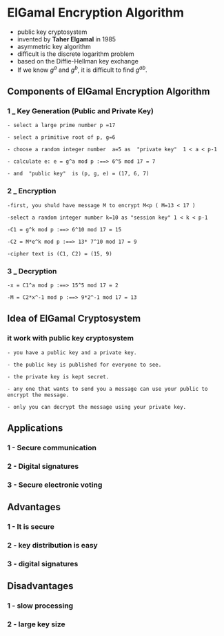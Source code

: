 # ElGamal Encryption Algorithm

* public key cryptosystem
* invented by **Taher Elgamal** in 1985
* asymmetric key algorithm
* difficult is the discrete logarithm problem
* based on the Diffie-Hellman key exchange
* If we know $g^a$ and $g^b$, it is difficult to find $g^{ab}$.

## Components of ElGamal Encryption Algorithm

### **1** _ Key Generation (Public and Private Key)

    - select a large prime number p =17

    - select a primitive root of p, g=6

    - choose a random integer number  a=5 as  "private key"  1 < a < p-1

    - calculate e: e = g^a mod p :==> 6^5 mod 17 = 7

    - and  "public key"  is (p, g, e) = (17, 6, 7)

### **2** _ Encryption

    -first, you shuld have message M to encrypt M<p ( M=13 < 17 )

    -select a random integer number k=10 as "session key" 1 < k < p-1

    -C1 = g^k mod p :==> 6^10 mod 17 = 15

    -C2 = M*e^k mod p :==> 13* 7^10 mod 17 = 9

    -cipher text is (C1, C2) = (15, 9)

### **3** _ Decryption

    -x = C1^a mod p :==> 15^5 mod 17 = 2

    -M = C2*x^-1 mod p :==> 9*2^-1 mod 17 = 13

## Idea of ElGamal Cryptosystem

### it work with public key cryptosystem

    - you have a public key and a private key.

    - the public key is published for everyone to see.

    - the private key is kept secret.

    - any one that wants to send you a message can use your public to encrypt the message.
    
    - only you can decrypt the message using your private key.

## Applications

### 1 - Secure communication

### 2 - Digital signatures

### 3 - Secure electronic voting

## Advantages

### 1 - It is secure

### 2 - key distribution is easy

### 3 - digital signatures

## Disadvantages

### 1 - slow processing

### 2 - large key size
